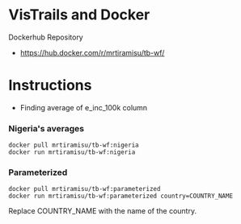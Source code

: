 # VisTrails and Docker
Dockerhub Repository
+ https://hub.docker.com/r/mrtiramisu/tb-wf/

# Instructions 
+ Finding average of e_inc_100k column

### Nigeria's averages 
    docker pull mrtiramisu/tb-wf:nigeria
    docker run mrtiramisu/tb-wf:nigeria

### Parameterized 
    docker pull mrtiramisu/tb-wf:parameterized
    docker run mrtiramisu/tb-wf:parameterized country=COUNTRY_NAME
    
Replace COUNTRY_NAME with the name of the country.
